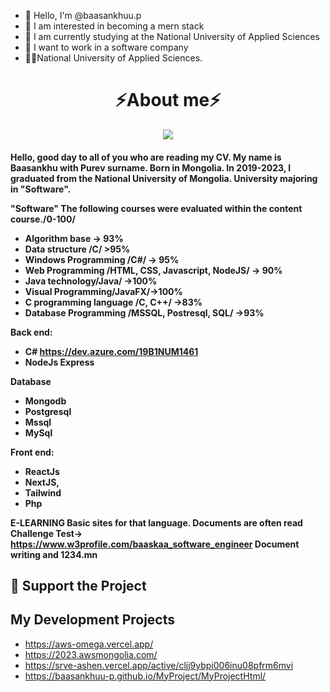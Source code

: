 - 👋 Hello, I'm @baasankhuu.p
- 👀 I am interested in becoming a mern stack
- 🌱 I am currently studying at the National University of Applied Sciences
- 💞️ I want to work in a software company
- 🧑‍🎓National University of Applied Sciences.

<h1 align="center">⚡About me⚡</h1>
<p align="center">
  <a href="https://skillicons.dev">
    <img src="https://skillicons.dev/icons?i=azure,react,nextjs,html,tailwind,nodejs,javascript,typescript,expressjs,github,vercel,mongodb,postgresql,postman,cpp,cs,php" />
  </a>
</p>
<h4>Hello, good day to all of you who are reading my CV. My name is Baasankhu with Purev surname. Born in Mongolia. In 2019-2023, I graduated from the National University  of Mongolia. University majoring in "Software".

"Software"
The following courses were evaluated within the content course./0-100/
  - Algorithm base -> 93%
  - Data structure /C/ >95%
  - Windows Programming /C#/ -> 95%
  - Web Programming /HTML, CSS, Javascript, NodeJS/ -> 90%
  - Java technology/Java/ ->100%
  - Visual Programming/JavaFX/->100%
  - C programming language /C, C++/ ->83%
  - Database Programming /MSSQL, Postresql, SQL/ ->93%

Back end:
  - C# https://dev.azure.com/19B1NUM1461
  - NodeJs Express

Database
  - Mongodb
  - Postgresql
  - Mssql
  - MySql

Front end:
  - ReactJs
  - NextJS,
  - Tailwind
  - Php

E-LEARNING
  Basic sites for that language. Documents are often read
  Challenge Test-> https://www.w3profile.com/baaskaa_software_engineer
  Document writing and 1234.mn
</p>
  
## 💖 Support the Project

<!-- Thank you so much already for using my projects! If you want to go a step further and support my open source work, buy me a coffee:

<a href='https://ko-fi.com/Q5Q860KQ2' target='_blank'><img height='36' style='border:0px;height:36px;' src='https://cdn.ko-fi.com/cdn/kofi1.png?v=3' border='0' alt='Buy Me a Coffee at ko-fi.com' /></a>

To support the project directly, feel free to open issues for icon suggestions, or contribute with a pull request! -->
## My Development Projects

- https://aws-omega.vercel.app/
- https://2023.awsmongolia.com/
- https://srve-ashen.vercel.app/active/cljj9ybpi006inu08pfrm6mvi
- https://baasankhuu-p.github.io/MyProject/MyProjectHtml/
</h4>
